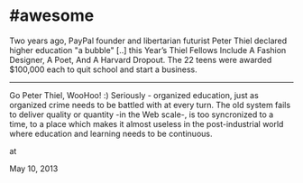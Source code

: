 # #awesome
Two years ago, PayPal founder and libertarian futurist Peter Thiel declared higher education "a bubble" [..] this Year’s Thiel Fellows Include A Fashion Designer, A Poet, And A Harvard Dropout. The 22 teens were awarded $100,000 each to quit school and start a business.

---

Go Peter Thiel, WooHoo! :) Seriously - organized education, just as organized crime needs to be battled with at every turn. The old system fails to deliver quality or quantity -in the Web scale-, is too syncronized to a time, to a place which makes it almost useless in the post-industrial world where education and learning needs to be continuous.








at

May 10, 2013















